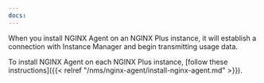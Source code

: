```yaml
---
docs:
---
```


When you install NGINX Agent on an NGINX Plus instance, it will establish a connection with Instance Manager and begin transmitting usage data.

To install NGINX Agent on each NGINX Plus instance, [follow these instructions]({{< relref "/nms/nginx-agent/install-nginx-agent.md" >}}).

